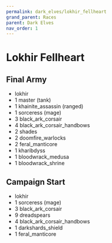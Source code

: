 ```yaml
---
permalink: dark_elves/lokhir_fellheart
grand_parent: Races
parent: Dark Elves
nav_order: 1
---
```


# Lokhir Fellheart

## Final Army

- lokhir
- 1 master (tank)
- 1 khainite_assassin (ranged)
- 1 sorceress (mage)
- 3 black_ark_corsair
- 4 black_ark_corsair_handbows
- 2 shades
- 2 doomfire_warlocks
- 2 feral_manticore
- 1 kharibdyss
- 1 bloodwrack_medusa
- 1 bloodwrack_shrine

## Campaign Start

- lokhir
- 1 sorceress (mage)
- 3 black_ark_corsair
- 9 dreadspears
- 4 black_ark_corsair_handbows
- 1 darkshards_shield
- 1 feral_manticore
